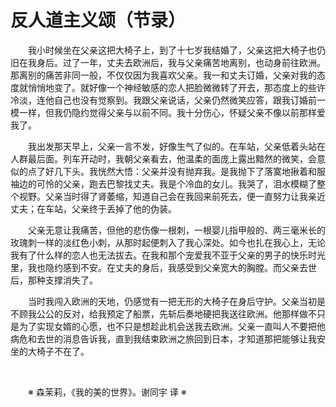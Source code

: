 # 反人道主义颂（节录）

&emsp;&emsp;我小时候坐在父亲这把大椅子上，到了十七岁我结婚了，父亲这把大椅子也仍旧在我身后。过了一年，丈夫去欧洲后，我与父亲痛苦地离别，也动身前往欧洲。那离别的痛苦非同一般，不仅仅因为我喜欢父亲。我一和丈夫订婚，父亲对我的态度就悄悄地变了。就好像一个神经敏感的恋人把脸微微转了开去，那态度上的些许冷淡，连他自己也没有觉察到。我跟父亲说话，父亲仍然微笑应答，跟我订婚前一模一样，但我仍隐约觉得父亲与以前不同。我十分伤心，怀疑父亲不像以前那样爱我了。

&emsp;&emsp;我出发那天早上，父亲一言不发，好像生气了似的。在车站，父亲低着头站在人群最后面。列车开动时，我朝父亲看去，他温柔的面庞上露出黯然的微笑，会意似的点了好几下头。我恍然大悟：父亲并没有抛弃我。是我抛下了落寞地揪着和服袖边的可怜的父亲，跑去巴黎找丈夫。我是个冷血的女儿。我哭了，泪水模糊了整个视野。父亲当时得了肾萎缩，知道自己会在我回来前死去，便一直努力让我亲近丈夫；在车站，父亲终于丢掉了他的伪装。

&emsp;&emsp;父亲无意让我痛苦，但他的悲伤像一根刺，一根婴儿指甲般的、两三毫米长的玫瑰刺一样的淡红色小刺，从那时起便刺入了我心深处。如今也扎在我心上，无论我有了什么样的恋人也无法拔去。在我和那个宠爱我不亚于父亲的男子的快乐时光里，我也隐约感到不安。在丈夫的身后，我感受到父亲宽大的胸膛。而父亲去世后，那种支撑消失了。

&emsp;&emsp;当时我闯入欧洲的天地，仍感觉有一把无形的大椅子在身后守护。父亲当初是不顾我公公的反对，给我预定了船票，先斩后奏地硬把我送往欧洲。他那样做不只是为了实现女婿的心愿，也不只是想趁此机会送我去欧洲。父亲一直叫人不要把他病危和去世的消息告诉我，直到我结束欧洲之旅回到日本，才知道那把能够让我安坐的大椅子不在了。

&emsp;&emsp;

&emsp;&emsp;※ 森茉莉，《我的美的世界》。谢同宇 译 ※